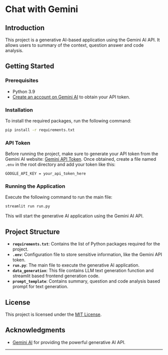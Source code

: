 # Chat with Gemini

## Introduction

This project is a generative AI-based application using the Gemini AI API. It allows users to summary of the context, question answer and code analysis.


## Getting Started

### Prerequisites

- Python 3.9
- [Create an account on Gemini AI](https://aistudio.google.com/app/apikey) to obtain your API token.

### Installation

To install the required packages, run the following command:

```bash
pip install -r requirements.txt
```

### API Token

Before running the project, make sure to generate your API token from the Gemini AI website: [Gemini API Token](https://aistudio.google.com/app/apikey). Once obtained, create a file named `.env` in the root directory and add your token like this:

```env
GOOGLE_API_KEY = your_api_token_here
```

### Running the Application

Execute the following command to run the main file:

```bash
streamlit run run.py
```

This will start the generative AI application using the Gemini AI API.

## Project Structure

- **`requirements.txt`**: Contains the list of Python packages required for the project.
- **`.env`**: Configuration file to store sensitive information, like the Gemini API token.
- **`run.py`**: The main file to execute the generative AI application.
- **`data_generation`**: This file contains LLM text generation function and streamlit based frontend generation code.
- **`prompt_template`**: Contains summary, question and code analysis based prompt for text generation.  


## License

This project is licensed under the [MIT License](LICENSE).

## Acknowledgments

- [Gemini AI](https://gemini.google.com/app) for providing the powerful generative AI API.

---

